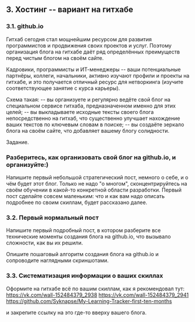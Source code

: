 ## 3. Хостинг -- вариант на гитхабе

### 3.1. github.io
Гитхаб сегодня стал мощнейшим ресурсом для развития программистов и продвижения своих проектов и услуг. Поэтому организация блога на гитхабе даёт ряд определённых преимуществ перед чистым блогом на своём сайте.

Кадровики, программисты и ИТ-менеджеры -- ваши потенциальные партнёры, коллеги, начальники, активно изучают профили и проекты на гитхабе, и это получается отличный ресурс для нетворкинга (изучите соответствующее занятие с курса карьеры).

Схема такая:
-- вы организуете и регулярно ведёте свой блог на специальном сервисе гитхаба, предназначенном именно для этих целей;
-- вы выкладываете исходные тексты своего блога непосредственно на гитхаб, что существенно улучшает нахождение ваших текстов по ключевым словам в поиске;
-- вы создаёте зеркало блога на своём сайте, что добавляет вашему блогу солидности.

Задание.
### Разберитесь, как организовать свой блог на github.io, и организуйте:)

Напишите первый небольшой стратегический пост, немного о себе, и о чём будет этот блог.
Только не надо "о многом", сконцентрируйтесь на своём обучении в какой-то конкретной области разработки.
Первый пост сделайте совсем маленьким: что и как вам надо описать подробнее по своим скиллам, будет рассказано далее.

### 3.2. Первый нормальный пост

Напишите первый подробный пост, в котором разберите все технические моменты создания блога на github.io, что вызывало сложности, как вы их решили.

Опишите пошаговый алгоритм создания блога на github.io и сопроводите наглядными скриншотами.

### 3.3. Систематизация информации о ваших скиллах

Оформите на гитхабе всё по вашим скиллам, как я рекомендовал тут:
https://vk.com/wall-152484379_2938
https://vk.com/wall-152484379_2941
https://github.com/Syknapse/My-Learning-Tracker-first-ten-months

и закрепите ссылку на это где-то вверху вашего блога.